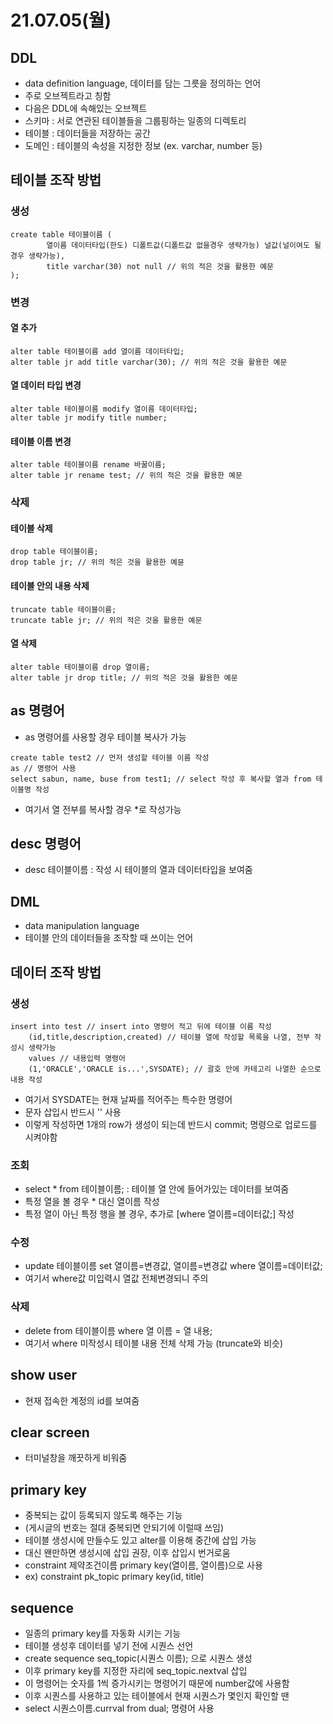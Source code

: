 # 21.07.05(월)
## DDL
- data definition language, 데이터를 담는 그릇을 정의하는 언어
- 주로 오브젝트라고 칭함
- 다음은 DDL에 속해있는 오브젝트
- 스키마 : 서로 연관된 테이블들을 그룹핑하는 일종의 디렉토리
- 테이블 : 데이터들을 저장하는 공간
- 도메인 : 테이블의 속성을 지정한 정보 (ex. varchar, number 등)
###
## 테이블 조작 방법
### 생성
```
create table 테이블이름 (
        열이름 데이터타입(한도) 디폴트값(디폴트값 없을경우 생략가능) 널값(널이여도 될 경우 생략가능),
        title varchar(30) not null // 위의 적은 것을 활용한 예문
);
```
###
### 변경
#### 열 추가
```
alter table 테이블이름 add 열이름 데이터타입;
alter table jr add title varchar(30); // 위의 적은 것을 활용한 예문
```
#### 열 데이터 타입 변경
```
alter table 테이블이름 modify 열이름 데이터타입;
alter table jr modify title number;
```
#### 테이블 이름 변경
```
alter table 테이블이름 rename 바꿀이름;
alter table jr rename test; // 위의 적은 것을 활용한 예문
```
###
### 삭제
#### 테이블 삭제
```
drop table 테이블이름;
drop table jr; // 위의 적은 것을 활용한 예뮨
```
#### 테이블 안의 내용 삭제
```
truncate table 테이블이름;
truncate table jr; // 위의 적은 것을 활용한 예문
```
#### 열 삭제
```
alter table 테이블이름 drop 열이름;
alter table jr drop title; // 위의 적은 것을 활용한 예문
```
###
## as 명령어
- as 명령어를 사용할 경우 테이블 복사가 가능
```
create table test2 // 먼저 생성할 테이블 이름 작성
as // 명령어 사용
select sabun, name, buse from test1; // select 작성 후 복사할 열과 from 테이블명 작성
```
- 여기서 열 전부를 복사할 경우 *로 작성가능
###
## desc 명령어
- desc 테이블이름 : 작성 시 테이블의 열과 데이터타입을 보여줌
###
## DML
- data manipulation language
- 테이블 안의 데이터들을 조작할 때 쓰이는 언어
###
## 데이터 조작 방법
### 생성
```
insert into test // insert into 명령어 적고 뒤에 테이블 이름 작성
    (id,title,description,created) // 테이블 열에 작성할 목록을 나열, 전부 작성시 생략가능
    values // 내용입력 명령어
    (1,'ORACLE','ORACLE is...',SYSDATE); // 괄호 안에 카테고리 나열한 순으로 내용 작성
```
- 여기서 SYSDATE는 현재 날짜를 적어주는 특수한 명령어
- 문자 삽입시 반드시 '' 사용
- 이렇게 작성하면 1개의 row가 생성이 되는데 반드시 commit; 명령으로 업로드를 시켜야함
### 조회
- select * from 테이블이름; : 테이블 열 안에 들어가있는 데이터를 보여줌 
- 특정 열을 볼 경우 * 대신 열이름 작성
- 특정 열이 아닌 특정 행을 볼 경우, 추가로 [where 열이름=데이터값;] 작성
### 수정
- update 테이블이름 set 열이름=변경값, 열이름=변경값 where 열이름=데이터값;
- 여기서 where값 미입력시 열값 전체변경되니 주의
### 삭제
- delete from 테이블이름 where 열 이름 = 열 내용;
- 여기서 where 미작성시 테이블 내용 전체 삭제 가능 (truncate와 비슷)
###
## show user
- 현재 접속한 계정의 id를 보여줌
###
## clear screen
- 터미널창을 깨끗하게 비워줌
###
## primary key
- 중복되는 값이 등록되지 않도록 해주는 기능
- (게시글의 번호는 절대 중복되면 안되기에 이럴때 쓰임)
- 테이블 생성시에 만들수도 있고 alter를 이용해 중간에 삽입 가능
- 대신 왠만하면 생성시에 삽입 권장, 이후 삽입시 번거로움
- constraint 제약조건이름 primary key(열이름, 열이름)으로 사용
- ex) constraint pk_topic primary key(id, title)
###
## sequence
- 일종의 primary key를 자동화 시키는 기능
- 테이블 생성후 데이터를 넣기 전에 시퀀스 선언
- create sequence seq_topic(시퀀스 이름); 으로 시퀀스 생성
- 이후 primary key를 지정한 자리에 seq_topic.nextval 삽입
- 이 명령어는 숫자를 1씩 증가시키는 명령어기 때문에 number값에 사용함
- 이후 시퀀스를 사용하고 있는 테이블에서 현재 시퀀스가 몇인지 확인할 땐
- select 시퀀스이름.currval from dual; 명령어 사용
